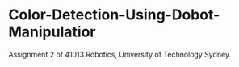 # Color-Detection-Using-Dobot-Manipulatior
Assignment 2 of 41013 Robotics, University of Technology Sydney.

